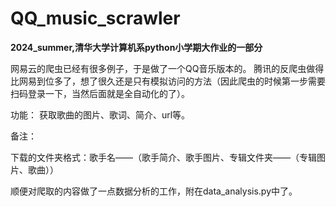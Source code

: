 # QQ_music_scrawler
**2024_summer,清华大学计算机系python小学期大作业的一部分**

网易云的爬虫已经有很多例子，于是做了一个QQ音乐版本的。
腾讯的反爬虫做得比网易到位多了，想了很久还是只有模拟访问的方法（因此爬虫的时候第一步需要扫码登录一下，当然后面就是全自动化的了）。

功能：
获取歌曲的图片、歌词、简介、url等。

备注：

下载的文件夹格式：歌手名——（歌手简介、歌手图片、专辑文件夹——（专辑图片、歌曲））

顺便对爬取的内容做了一点数据分析的工作，附在data_analysis.py中了。
